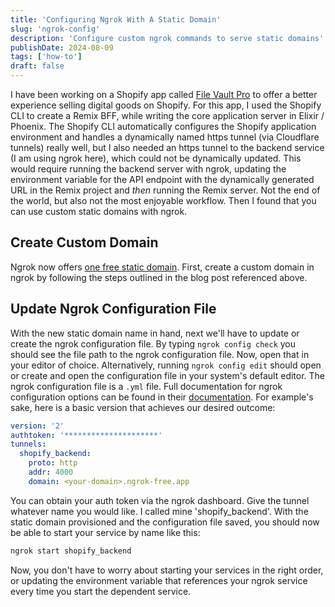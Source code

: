 ```yaml
---
title: 'Configuring Ngrok With A Static Domain'
slug: 'ngrok-config'
description: 'Configure custom ngrok commands to serve static domains'
publishDate: 2024-08-09
tags: ['how-to']
draft: false
---
```


I have been working on a Shopify app called [File Vault Pro](https://filevaultpro.com) to offer a
better experience selling digital goods on Shopify. For this app, I used the Shopify CLI to create a
Remix BFF, while writing the core application server in Elixir / Phoenix. The Shopify CLI
automatically configures the Shopify application environment and handles a dynamically named https
tunnel (via Cloudflare tunnels) really well, but I also needed an https tunnel to the backend
service (I am using ngrok here), which could not be dynamically updated. This would require running
the backend server with ngrok, updating the environment variable for the API endpoint with the
dynamically generated URL in the Remix project and _then_ running the Remix server. Not the end of
the world, but also not the most enjoyable workflow. Then I found that you can use custom static
domains with ngrok.

## Create Custom Domain

Ngrok now offers
[one free static domain](https://ngrok.com/blog-post/free-static-domains-ngrok-users). First, create
a custom domain in ngrok by following the steps outlined in the blog post referenced above.

## Update Ngrok Configuration File

With the new static domain name in hand, next we'll have to update or create the ngrok configuration
file. By typing `ngrok config check` you should see the file path to the ngrok configuration file.
Now, open that in your editor of choice. Alternatively, running `ngrok config edit` should open or
create and open the configuration file in your system's default editor. The ngrok configuration file
is a `.yml` file. Full documentation for ngrok configuration options can be found in their
[documentation](https://ngrok.com/docs/agent/config/). For example's sake, here is a basic version
that achieves our desired outcome:

```yaml
version: '2'
authtoken: '*********************'
tunnels:
  shopify_backend:
    proto: http
    addr: 4000
    domain: <your-domain>.ngrok-free.app
```

You can obtain your auth token via the ngrok dashboard. Give the tunnel whatever name you would
like. I called mine 'shopify_backend'. With the static domain provisioned and the configuration file
saved, you should now be able to start your service by name like this:

```bash
ngrok start shopify_backend
```

Now, you don't have to worry about starting your services in the right order, or updating the
environment variable that references your ngrok service every time you start the dependent service.

